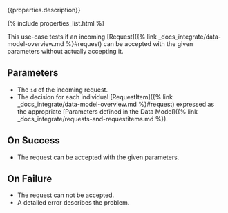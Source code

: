 {{properties.description}}

{% include properties_list.html %}

This use-case tests if an incoming [Request]({% link _docs_integrate/data-model-overview.md %}#request)
can be accepted with the given parameters without actually accepting it.

## Parameters

- The `id` of the incoming request.
- The decision for each individual [RequestItem]({% link _docs_integrate/data-model-overview.md %}#request)
  expressed as the appropriate [Parameters defined in the Data Model]({% link _docs_integrate/requests-and-requestitems.md %}).

## On Success

- The request can be accepted with the given parameters.

## On Failure

- The request can not be accepted.
- A detailed error describes the problem.
